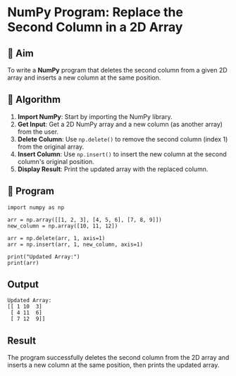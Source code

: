# NumPy Program: Replace the Second Column in a 2D Array

## 🎯 Aim
To write a **NumPy** program that deletes the second column from a given 2D array and inserts a new column at the same position.

## 🧠 Algorithm
1. **Import NumPy**: Start by importing the NumPy library.
2. **Get Input**: Get a 2D NumPy array and a new column (as another array) from the user.
3. **Delete Column**: Use `np.delete()` to remove the second column (index 1) from the original array.
4. **Insert Column**: Use `np.insert()` to insert the new column at the second column's original position.
5. **Display Result**: Print the updated array with the replaced column.

## 🧾 Program
```
import numpy as np

arr = np.array([[1, 2, 3], [4, 5, 6], [7, 8, 9]])
new_column = np.array([10, 11, 12])

arr = np.delete(arr, 1, axis=1)
arr = np.insert(arr, 1, new_column, axis=1)

print("Updated Array:")
print(arr)
```

## Output
```
Updated Array:
[[ 1 10  3]
 [ 4 11  6]
 [ 7 12  9]]
```
## Result
The program successfully deletes the second column from the 2D array and inserts a new column at the same position, then prints the updated array.
